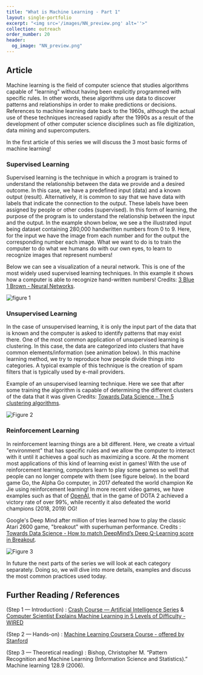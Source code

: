 ```yaml
---
title: "What is Machine Learning - Part 1"
layout: single-portfolio
excerpt: "<img src='/images/NN_preview.png' alt=''>"
collection: outreach
order_number: 20
header:
  og_image: "NN_preview.png"
---
```

## Article

Machine learning is the field of computer science that studies algorithms capable of "learning" without having been explicitly programmed with specific rules. In other words, these algorithms use data to discover patterns and relationships in order to make predictions or decisions. References to machine learning date back to the 1960s, although the actual use of these techniques increased rapidly after the 1990s as a result of the development of other computer science disciplines such as file digitization, data mining and supercomputers.

In the first article of this series we will discuss the 3 most basic forms of machine learning!

### Supervised Learning

Supervised learning is the technique in which a program is trained to understand the relationship between the data we provide and a desired outcome. In this case, we have a predefined input (data) and a known output (result). Alternatively, it is common to say that we have data with labels that indicate the connection to the output. These labels have been assigned by people or other codes (supervised). In this form of learning, the purpose of the program is to understand the relationship between the input and the output. In the example shown below, we see a the illustrated input being dataset containing 280,000 handwritten numbers from 0 to 9. Here, for the input we have the image from each number and for the output the corresponding number each image. What we want to do is to train the computer to do what we humans do with our own eyes, to learn to recognize images that represent numbers!

Below we can see a visualization of a neural network. This is one of the most widely used supervised learning techniques. In this example it shows how a computer is able to recognize hand-written numbers! Credits: [3 Blue 1 Brown - Neural Networks](https://www.youtube.com/watch?v=aircAruvnKk).

![figure 1](/outreach/what-is-ML-1_fig_1.gif)


### Unsupervised Learning
In the case of unsupervised learning, it is only the input part of the data that is known and the computer is asked to identify patterns that may exist there. One of the most common application of unsupervised learning is clustering. In this case, the data are categorized into clusters that have common elements/information (see animation below). In this machine learning method, we try to reproduce how people divide things into categories. A typical example of this technique is the creation of spam filters that is typically used by e-mail providers.

Example of an unsupervised learning technique. Here we see that after some training the algorithm is capable of determining the different clusters of the data that it was given Credits: [Towards Data Science - The 5 clustering algorithms](https://towardsdatascience.com/the-5-clustering-algorithms-data-scientists-need-to-know-a36d136ef68).


![Figure 2](/outreach/what-is-ML-1_fig_2.gif)

### Reinforcement Learning

In reinforcement learning things are a bit different. Here, we create a virtual "environment" that has specific rules and we allow the computer to interact with it until it achieves a goal such as maximizing a score. At the moment most applications of this kind of learning exist in games! With the use of reinforcement learning, computers learn to play some games so well that people can no longer compete with them (see figure below). In the board game Go, the Alpha Go computer, in 2017 defeated the world champion Ke Jie using reinforcement learning! In more recent video games, we have examples such as that of [OpenAI](https://cdn.openai.com/dota-2.pdf), that in the game of DOTA 2 achieved a victory rate of over 99%, while recently it also defeated the world champions (2018, 2019) OG!

Google's Deep Mind after million of tries learned how to play the classic Atari 2600 game, "breakout" with superhuman performance. Credits : [Towards Data Science - How to match DeepMind’s Deep Q-Learning score in Breakout](https://towardsdatascience.com/tutorial-double-deep-q-learning-with-dueling-network-architectures-4c1b3fb7f756).

![Figure 3](/outreach/what-is-ML-1_fig_3.gif)

In future the next parts of the series we will look at each category separately. Doing so, we will dive into more details, examples and discuss the most common practices used today.

## Further Reading / References

(Step 1 — Introduction) : [Crash Course — Artificial Intelligence Series](https://thecrashcourse.com/courses/ai)  & [Computer Scientist Explains Machine Learning in 5 Levels of Difficulty - WIRED](https://www.youtube.com/watch?v=5q87K1WaoFI)

(Step 2 — Hands-on) : [Machine Learning Coursera Course - offered by Stanford](https://www.coursera.org/learn/machine-learning)

(Step 3 — Theoretical reading) : Bishop, Christopher M. “Pattern Recognition and Machine Learning (Information Science and Statistics).” Machine learning 128.9 (2006).
